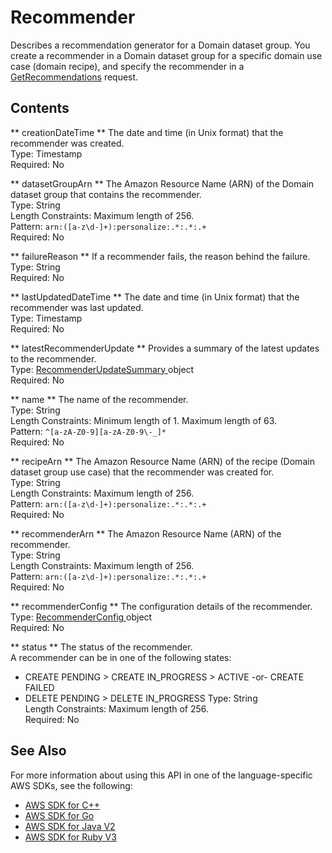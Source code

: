 # Recommender<a name="API_Recommender"></a>

Describes a recommendation generator for a Domain dataset group\. You create a recommender in a Domain dataset group for a specific domain use case \(domain recipe\), and specify the recommender in a [GetRecommendations](https://docs.aws.amazon.com/personalize/latest/dg/API_RS_GetRecommendations.html) request\.

## Contents<a name="API_Recommender_Contents"></a>

 ** creationDateTime **   <a name="personalize-Type-Recommender-creationDateTime"></a>
The date and time \(in Unix format\) that the recommender was created\.  
Type: Timestamp  
Required: No

 ** datasetGroupArn **   <a name="personalize-Type-Recommender-datasetGroupArn"></a>
The Amazon Resource Name \(ARN\) of the Domain dataset group that contains the recommender\.  
Type: String  
Length Constraints: Maximum length of 256\.  
Pattern: `arn:([a-z\d-]+):personalize:.*:.*:.+`   
Required: No

 ** failureReason **   <a name="personalize-Type-Recommender-failureReason"></a>
If a recommender fails, the reason behind the failure\.  
Type: String  
Required: No

 ** lastUpdatedDateTime **   <a name="personalize-Type-Recommender-lastUpdatedDateTime"></a>
The date and time \(in Unix format\) that the recommender was last updated\.  
Type: Timestamp  
Required: No

 ** latestRecommenderUpdate **   <a name="personalize-Type-Recommender-latestRecommenderUpdate"></a>
Provides a summary of the latest updates to the recommender\.   
Type: [ RecommenderUpdateSummary ](API_RecommenderUpdateSummary.md) object  
Required: No

 ** name **   <a name="personalize-Type-Recommender-name"></a>
The name of the recommender\.  
Type: String  
Length Constraints: Minimum length of 1\. Maximum length of 63\.  
Pattern: `^[a-zA-Z0-9][a-zA-Z0-9\-_]*`   
Required: No

 ** recipeArn **   <a name="personalize-Type-Recommender-recipeArn"></a>
The Amazon Resource Name \(ARN\) of the recipe \(Domain dataset group use case\) that the recommender was created for\.   
Type: String  
Length Constraints: Maximum length of 256\.  
Pattern: `arn:([a-z\d-]+):personalize:.*:.*:.+`   
Required: No

 ** recommenderArn **   <a name="personalize-Type-Recommender-recommenderArn"></a>
The Amazon Resource Name \(ARN\) of the recommender\.  
Type: String  
Length Constraints: Maximum length of 256\.  
Pattern: `arn:([a-z\d-]+):personalize:.*:.*:.+`   
Required: No

 ** recommenderConfig **   <a name="personalize-Type-Recommender-recommenderConfig"></a>
The configuration details of the recommender\.  
Type: [ RecommenderConfig ](API_RecommenderConfig.md) object  
Required: No

 ** status **   <a name="personalize-Type-Recommender-status"></a>
The status of the recommender\.  
A recommender can be in one of the following states:  
+ CREATE PENDING > CREATE IN\_PROGRESS > ACTIVE \-or\- CREATE FAILED
+ DELETE PENDING > DELETE IN\_PROGRESS
Type: String  
Length Constraints: Maximum length of 256\.  
Required: No

## See Also<a name="API_Recommender_SeeAlso"></a>

For more information about using this API in one of the language\-specific AWS SDKs, see the following:
+  [ AWS SDK for C\+\+](https://docs.aws.amazon.com/goto/SdkForCpp/personalize-2018-05-22/Recommender) 
+  [ AWS SDK for Go](https://docs.aws.amazon.com/goto/SdkForGoV1/personalize-2018-05-22/Recommender) 
+  [ AWS SDK for Java V2](https://docs.aws.amazon.com/goto/SdkForJavaV2/personalize-2018-05-22/Recommender) 
+  [ AWS SDK for Ruby V3](https://docs.aws.amazon.com/goto/SdkForRubyV3/personalize-2018-05-22/Recommender) 
